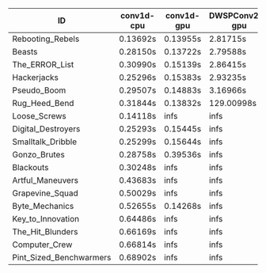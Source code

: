 |ID|conv1d-cpu|conv1d-gpu|DWSPConv2D-gpu|gemm-gpu|avg|
|-|-|-|-|-|-|
|Rebooting_Rebels|0.13692s|0.13955s|2.81715s|1.65499s|1.18715s|
|Beasts|0.28150s|0.13722s|2.79588s|1.85344s|1.26701s|
|The_ERROR_List|0.30990s|0.15139s|2.86415s|1.86744s|1.29822s|
|Hackerjacks|0.25296s|0.15383s|2.93235s|1.85622s|1.29884s|
|Pseudo_Boom|0.29507s|0.14883s|3.16966s|4.37228s|1.99646s|
|Rug_Heed_Bend|0.31844s|0.13832s|129.00998s|4.37958s|33.46158s|
|Loose_Screws|0.14118s|infs|infs|1.94832s|infs|
|Digital_Destroyers|0.25293s|0.15445s|infs|1.93269s|infs|
|Smalltalk_Dribble|0.25299s|0.15644s|infs|1.92331s|infs|
|Gonzo_Brutes|0.28758s|0.39536s|infs|4.33469s|infs|
|Blackouts|0.30248s|infs|infs|1.70521s|infs|
|Artful_Maneuvers|0.43683s|infs|infs|4.38330s|infs|
|Grapevine_Squad|0.50029s|infs|infs|4.38439s|infs|
|Byte_Mechanics|0.52655s|0.14268s|infs|4.52701s|infs|
|Key_to_Innovation|0.64486s|infs|infs|4.38211s|infs|
|The_Hit_Blunders|0.66169s|infs|infs|4.39459s|infs|
|Computer_Crew|0.66814s|infs|infs|4.39106s|infs|
|Pint_Sized_Benchwarmers|0.68902s|infs|infs|4.38251s|infs|
